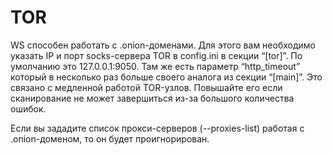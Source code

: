# TOR

WS способен работать с .onion-доменами. Для этого вам необходимо указать IP и порт socks-сервера TOR в config.ini в секции “\[tor\]”. По умолчанию это 127.0.0.1:9050. Там же есть параметр “http\_timeout” который в несколько раз больше своего аналога из секции “\[main\]”. Это связано с медленной работой TOR-узлов. Повышайте его если сканирование не может завершиться из-за большого количества ошибок.

Если вы зададите список прокси-серверов \(--proxies-list\) работая с .onion-доменом, то он будет проигнорирован.

